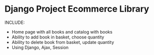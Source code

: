 # Django Project Ecommerce Library

INCLUDE:
* Home page with all books and catalog with books
* Ability to add book in basket, choose quantity
* Ability to delete book from basket, update quantity
* Using Django, Ajax, Session
 

